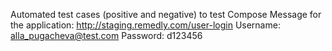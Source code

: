Automated test cases (positive and negative) to test Compose Message for the application: 
http://staging.remedly.com/user-login 
Username: alla_pugacheva@test.com 
Password: d123456
